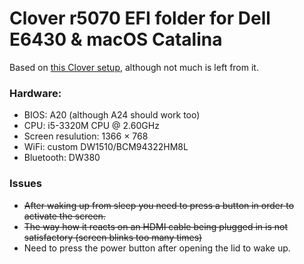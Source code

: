 # Clover r5070 EFI folder for Dell E6430 & macOS Catalina

Based on [this Clover setup](https://github.com/AntiBillOS/DELL_E6430_IntelHD_macOS_10.15_Catalina), although not much is left from it.

### Hardware:

- BIOS: A20 (although A24 should work too)
- CPU: i5-3320M CPU @ 2.60GHz
- Screen resulution: 1366 × 768
- WiFi: custom DW1510/BCM94322HM8L
- Bluetooth: DW380


### Issues
- ~~After waking up from sleep you need to press a button in order to activate the screen.~~
- ~~The way how it reacts on an HDMI cable being plugged in is not satisfactory (screen blinks too many times)~~
- Need to press the power button after opening the lid to wake up.
